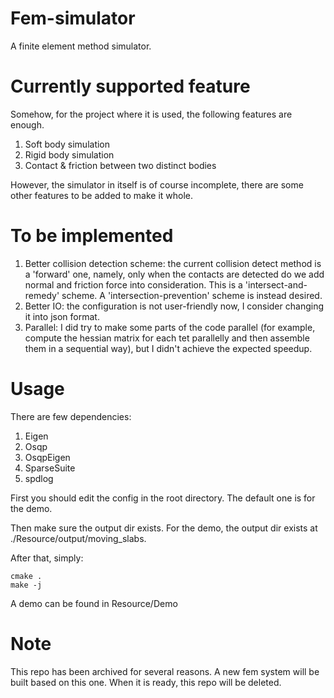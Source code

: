# Fem-simulator

A finite element method simulator.

# Currently supported feature

Somehow, for the project where it is used, the following features are enough.

1. Soft body simulation
2. Rigid body simulation
3. Contact & friction between two distinct bodies

However, the simulator in itself is of course incomplete, there are some other features to be added to make it whole.

# To be implemented

1. Better collision detection scheme: the current collision detect method is a 'forward' one, namely, only when the contacts are detected do we add normal and friction force into consideration. This is a 'intersect-and-remedy' scheme. A 'intersection-prevention' scheme is instead desired.
2. Better IO: the configuration is not user-friendly now, I consider changing it into json format.
3. Parallel: I did try to make some parts of the code parallel (for example, compute the hessian matrix for each tet parallelly and then assemble them in a sequential way), but I didn't achieve the expected speedup.


# Usage

There are few dependencies:

1. Eigen
3. Osqp
4. OsqpEigen
2. SparseSuite
5. spdlog

First you should edit the config in the root directory. The default one is for the demo.

Then make sure the output dir exists. For the demo, the output dir exists at ./Resource/output/moving_slabs.

After that, simply:

```
cmake .
make -j
```

A demo can be found in Resource/Demo

# Note

This repo has been archived for several reasons. A new fem system will be built based on this one. When it is ready, this repo will be deleted.
